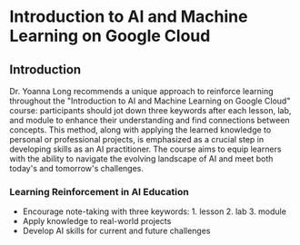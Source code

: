 # Introduction to AI and Machine Learning on Google Cloud
## Introduction 

Dr. Yoanna Long recommends a unique approach to reinforce learning throughout the "Introduction to AI and Machine Learning on Google Cloud" course: participants should jot down three keywords after each lesson, lab, and module to enhance their understanding and find connections between concepts. This method, along with applying the learned knowledge to personal or professional projects, is emphasized as a crucial step in developing skills as an AI practitioner. The course aims to equip learners with the ability to navigate the evolving landscape of AI and meet both today's and tomorrow's challenges.

### Learning Reinforcement in AI Education

- Encourage note-taking with three keywords: 1. lesson 2. lab 3. module
- Apply knowledge to real-world projects
- Develop AI skills for current and future challenges
